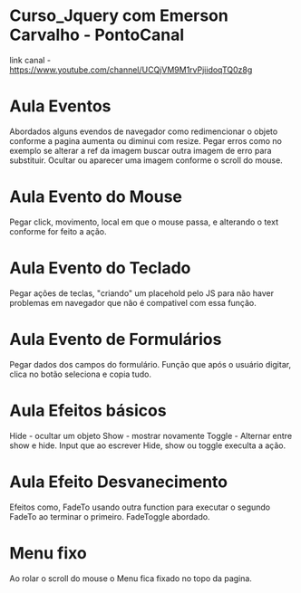 # Curso_Jquery com Emerson Carvalho - PontoCanal 
link canal - https://www.youtube.com/channel/UCQjVM9M1rvPjiidoqTQ0z8g

# Aula Eventos
Abordados alguns evendos de navegador como redimencionar o objeto conforme a pagina aumenta ou diminui com resize.
Pegar erros como no exemplo se alterar a ref da imagem buscar outra imagem de erro para substituir.
Ocultar ou aparecer uma imagem conforme o scroll do mouse.

# Aula Evento do Mouse
Pegar click, movimento, local em que o mouse passa, e alterando o text conforme for feito a ação.

# Aula Evento do Teclado
Pegar ações de teclas, "criando" um placehold pelo JS para não haver problemas em navegador que não é compativel com essa função. 

# Aula Evento de Formulários
Pegar dados dos campos do formulário.
Função que após o usuário digitar, clica no botão seleciona e copia tudo. 

# Aula Efeitos básicos
Hide - ocultar um objeto
Show - mostrar novamente
Toggle - Alternar entre show e hide.
Input que ao escrever Hide, show ou toggle execulta a ação.

# Aula Efeito Desvanecimento
Efeitos como, FadeTo usando outra function para executar o segundo FadeTo ao terminar o primeiro. FadeToggle abordado. 

# Menu fixo
Ao rolar o scroll do mouse o Menu fica fixado no topo da pagina.
